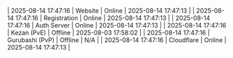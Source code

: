 | 2025-08-14 17:47:16 | Website | Online | 2025-08-14 17:47:13 |
| 2025-08-14 17:47:16 | Registration | Online | 2025-08-14 17:47:13 |
| 2025-08-14 17:47:16 | Auth Server | Online | 2025-08-14 17:47:13 |
| 2025-08-14 17:47:16 | Kezan (PvE) | Offline | 2025-08-03 17:58:02 |
| 2025-08-14 17:47:16 | Gurubashi (PvP) | Offline | N/A |
| 2025-08-14 17:47:16 | Cloudflare | Online | 2025-08-14 17:47:13 |
